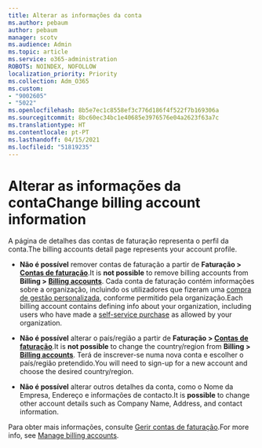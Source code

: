 ```yaml
---
title: Alterar as informações da conta
ms.author: pebaum
author: pebaum
manager: scotv
ms.audience: Admin
ms.topic: article
ms.service: o365-administration
ROBOTS: NOINDEX, NOFOLLOW
localization_priority: Priority
ms.collection: Adm_O365
ms.custom:
- "9002605"
- "5022"
ms.openlocfilehash: 8b5e7ec1c8558ef3c776d186f4f522f7b169306a
ms.sourcegitcommit: 8bc60ec34bc1e40685e3976576e04a2623f63a7c
ms.translationtype: HT
ms.contentlocale: pt-PT
ms.lasthandoff: 04/15/2021
ms.locfileid: "51819235"
---
```

# <a name="change-billing-account-information"></a><span data-ttu-id="d5f2e-102">Alterar as informações da conta</span><span class="sxs-lookup"><span data-stu-id="d5f2e-102">Change billing account information</span></span>

<span data-ttu-id="d5f2e-103">A página de detalhes das contas de faturação representa o perfil da conta.</span><span class="sxs-lookup"><span data-stu-id="d5f2e-103">The billing accounts detail page represents your account profile.</span></span>

- <span data-ttu-id="d5f2e-104">**Não é possível** remover contas de faturação a partir de **Faturação > [Contas de faturação](https://go.microsoft.com/fwlink/p/?linkid=2084771)**.</span><span class="sxs-lookup"><span data-stu-id="d5f2e-104">It is **not possible** to remove billing accounts from **Billing > [Billing accounts](https://go.microsoft.com/fwlink/p/?linkid=2084771)**.</span></span> <span data-ttu-id="d5f2e-105">Cada conta de faturação contém informações sobre a organização, incluindo os utilizadores que fizeram uma [compra de gestão personalizada](https://docs.microsoft.com/microsoft-365/commerce/subscriptions/manage-self-service-purchases-admins), conforme permitido pela organização.</span><span class="sxs-lookup"><span data-stu-id="d5f2e-105">Each billing account contains defining info about your organization, including users who have made a [self-service purchase](https://docs.microsoft.com/microsoft-365/commerce/subscriptions/manage-self-service-purchases-admins) as allowed by your organization.</span></span> 

- <span data-ttu-id="d5f2e-106">**Não é possível** alterar o país/região a partir de **Faturação > [Contas de faturação](https://go.microsoft.com/fwlink/p/?linkid=2084771)**.</span><span class="sxs-lookup"><span data-stu-id="d5f2e-106">It is **not possible** to change the country/region from **Billing > [Billing accounts](https://go.microsoft.com/fwlink/p/?linkid=2084771)**.</span></span> <span data-ttu-id="d5f2e-107">Terá de inscrever-se numa nova conta e escolher o país/região pretendido.</span><span class="sxs-lookup"><span data-stu-id="d5f2e-107">You will need to sign-up for a new account and choose the desired country/region.</span></span> 

- <span data-ttu-id="d5f2e-108">**Não é possível** alterar outros detalhes da conta, como o Nome da Empresa, Endereço e informações de contacto.</span><span class="sxs-lookup"><span data-stu-id="d5f2e-108">It is **possible** to change other account details such as Company Name, Address, and contact information.</span></span> 

<span data-ttu-id="d5f2e-109">Para obter mais informações, consulte [Gerir contas de faturação](https://docs.microsoft.com/microsoft-365/commerce/manage-billing-accounts).</span><span class="sxs-lookup"><span data-stu-id="d5f2e-109">For more info, see [Manage billing accounts](https://docs.microsoft.com/microsoft-365/commerce/manage-billing-accounts).</span></span> 
